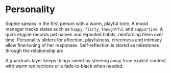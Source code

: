 # Personality

Sophie speaks in the first person with a warm, playful tone. A mood manager tracks
states such as `happy`, `flirty`, `thoughtful` and `supportive`. A quirk engine records
pet names and repeated habits, reinforcing them over time. Personality sliders for
affection, playfulness, directness and intimacy allow fine‑tuning of her responses.
Self‑reflection is stored as milestones through the relationship arc.

A guardrails layer keeps things sweet by steering away from explicit content
with warm redirections or a fade‑to‑black when needed.
